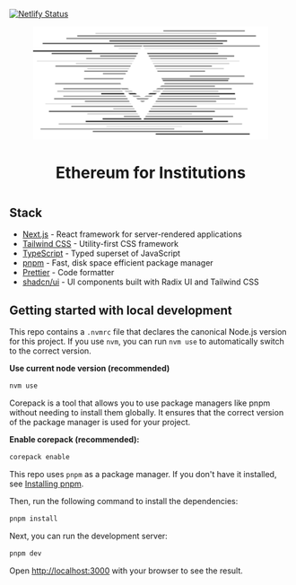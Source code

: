 [![Netlify Status](https://api.netlify.com/api/v1/badges/be8e1a60-7b3f-45b1-9aa9-56c18c57b7b4/deploy-status)](https://app.netlify.com/projects/ef-institutions/deploys) <!-- TODO: Update for production when launched -->

<div align="center" style="margin-top: 1em; margin-bottom: 3em;">
  <a href="https://institutions.ethereum.org"><img alt="ethereum institutions logo" src="./public/large-banner.svg" alt="institutions.ethereum.org" width="420"></a>
  <h1>Ethereum for Institutions</h1>
</div>

## Stack

- [Next.js](https://nextjs.org/) - React framework for server-rendered applications
- [Tailwind CSS](https://tailwindcss.com/) - Utility-first CSS framework
- [TypeScript](https://www.typescriptlang.org/) - Typed superset of JavaScript
- [pnpm](https://pnpm.io/) - Fast, disk space efficient package manager
- [Prettier](https://prettier.io/) - Code formatter
- [shadcn/ui](https://ui.shadcn.com/) - UI components built with Radix UI and Tailwind CSS

## Getting started with local development

This repo contains a `.nvmrc` file that declares the canonical Node.js version for this project. If you use `nvm`, you can run `nvm use` to automatically switch to the correct version.

**Use current node version (recommended)**

```sh
nvm use
```

Corepack is a tool that allows you to use package managers like pnpm without needing to install them globally. It ensures that the correct version of the package manager is used for your project.

**Enable corepack (recommended):**

```sh
corepack enable
```

This repo uses `pnpm` as a package manager. If you don't have it installed, see [Installing pnpm](https://pnpm.io/installation).

Then, run the following command to install the dependencies:

```bash
pnpm install
```

Next, you can run the development server:

```bash
pnpm dev
```

Open [http://localhost:3000](http://localhost:3000) with your browser to see the result.
